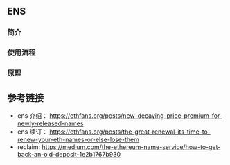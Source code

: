 ## ENS

### 简介

### 使用流程

### 原理

## 参考链接

- ens 介绍： <https://ethfans.org/posts/new-decaying-price-premium-for-newly-released-names>
- ens 续订： <https://ethfans.org/posts/the-great-renewal-its-time-to-renew-your-eth-names-or-else-lose-them>
- reclaim: <https://medium.com/the-ethereum-name-service/how-to-get-back-an-old-deposit-1e2b1767b930>
